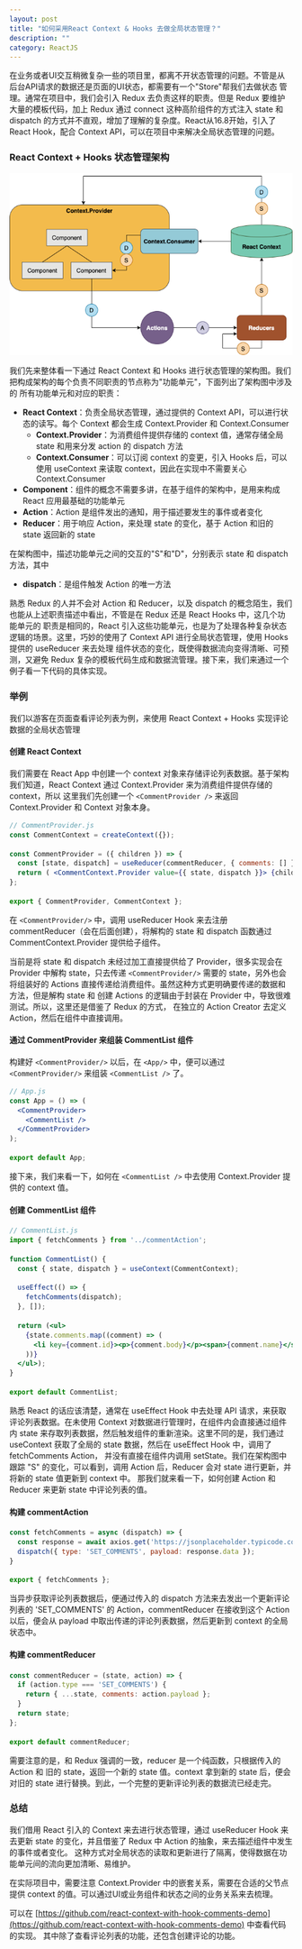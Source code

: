 ```yaml
---
layout: post
title: "如何采用React Context & Hooks 去做全局状态管理？"
description: ""
category: ReactJS
---
```


在业务或者UI交互稍微复杂一些的项目里，都离不开状态管理的问题。不管是从后台API请求的数据还是页面的UI状态，都需要有一个"Store"帮我们去做状态
管理。通常在项目中，我们会引入 Redux 去负责这样的职责。但是 Redux 要维护大量的模板代码，加上 Redux 通过 connect 这种高阶组件的方式注入 state 和 
dispatch 的方式并不直观，增加了理解的复杂度。React从16.8开始，引入了 React Hook，配合 Context API，可以在项目中来解决全局状态管理的问题。

### React Context + Hooks 状态管理架构
![React Context + Hooks 状态管理架构图](/images/2020-12-11-react-context-and-hooks-to-manage-global-state.png)

我们先来整体看一下通过 React Context 和 Hooks 进行状态管理的架构图。我们把构成架构的每个负责不同职责的节点称为"功能单元"，下面列出了架构图中涉及的
所有功能单元和对应的职责：
- **React Context**：负责全局状态管理，通过提供的 Context API，可以进行状态的读写。每个 Context 都会生成 Context.Provider 和 Context.Consumer
    - **Context.Provider**：为消费组件提供存储的 context 值，通常存储全局 state 和用来分发 action 的 dispatch 方法
    - **Context.Consumer**：可以订阅 context 的变更，引入 Hooks 后，可以使用 useContext 来读取 context，因此在实现中不需要关心 Context.Consumer
- **Component**：组件的概念不需要多讲，在基于组件的架构中，是用来构成 React 应用最基础的功能单元
- **Action**：Action 是组件发出的通知，用于描述要发生的事件或者变化
- **Reducer**：用于响应 Action，来处理 state 的变化，基于 Action 和旧的 state 返回新的 state

在架构图中，描述功能单元之间的交互的"S"和"D"，分别表示 state 和 dispatch 方法，其中
- **dispatch**：是组件触发 Action 的唯一方法

熟悉 Redux 的人并不会对 Action 和 Reducer，以及 dispatch 的概念陌生，我们也能从上述职责描述中看出，不管是在 Redux 还是 React Hooks 中，这几个功能单元的
职责是相同的，React 引入这些功能单元，也是为了处理各种复杂状态逻辑的场景。这里，巧妙的使用了 Context API 进行全局状态管理，使用 Hooks 提供的 useReducer 来去处理
组件状态的变化，既使得数据流向变得清晰、可预测，又避免 Redux 复杂的模板代码生成和数据流管理。接下来，我们来通过一个例子看一下代码的具体实现。

### 举例
我们以游客在页面查看评论列表为例，来使用 React Context + Hooks 实现评论数据的全局状态管理

#### 创建 React Context
我们需要在 React App 中创建一个 context 对象来存储评论列表数据。基于架构我们知道，React Context 通过 Context.Provider 来为消费组件提供存储的 context，所以
这里我们先创建一个 `<CommentProvider />` 来返回 Context.Provider 和 Context 对象本身。

```jsx
// CommentProvider.js
const CommentContext = createContext({});

const CommentProvider = ({ children }) => {
  const [state, dispatch] = useReducer(commentReducer, { comments: [] });
  return ( <CommentContext.Provider value={{ state, dispatch }}> {children} </CommentContext.Provider> );
};

export { CommentProvider, CommentContext };
```
在 `<CommentProvider/>` 中，调用 useReducer Hook 来去注册 commentReducer（会在后面创建），将解构的 state 和 dispatch 函数通过 CommentContext.Provider 
提供给子组件。

当前是将 state 和 dispatch 未经过加工直接提供给了 Provider，很多实现会在 Provider 中解构 state，只去传递 `<CommentProvider/>` 需要的 state，另外也会将组装好的 Actions 
直接传递给消费组件。虽然这种方式更明确要传递的数据和方法，但是解构 state 和 创建 Actions 的逻辑由于封装在 Provider 中，导致很难测试。所以，这里还是借鉴了 Redux 的方式，
在独立的 Action Creator 去定义 Action，然后在组件中直接调用。

#### 通过 CommentProvider 来组装 CommentList 组件
构建好 `<CommentProvider/>` 以后，在 `<App/>` 中，便可以通过 `<CommentProvider/>` 来组装 `<CommentList />` 了。
```jsx
// App.js
const App = () => (
  <CommentProvider>
    <CommentList />
  </CommentProvider>
);

export default App;
```  
接下来，我们来看一下，如何在 `<CommentList />` 中去使用 Context.Provider 提供的 context 值。

#### 创建 CommentList 组件
```jsx
// CommentList.js
import { fetchComments } from '../commentAction';

function CommentList() {
  const { state, dispatch } = useContext(CommentContext);

  useEffect(() => {
    fetchComments(dispatch);
  }, []);

  return (<ul>
    {state.comments.map((comment) => (
      <li key={comment.id}><p>{comment.body}</p><span>{comment.name}</span></li>
    ))}
  </ul>);
}

export default CommentList;
```
熟悉 React 的话应该清楚，通常在 useEffect Hook 中去处理 API 请求，来获取评论列表数据。在未使用 Context 对数据进行管理时，在组件内会直接通过组件内 state 
来存取列表数据，然后触发组件的重新渲染。这里不同的是，我们通过 useContext 获取了全局的 state 数据，然后在 useEffect Hook 中，调用了 fetchComments Action，
并没有直接在组件内调用 setState。我们在架构图中跟踪 "S" 的变化，可以看到，调用 Action 后，Reducer 会对 state 进行更新，并将新的 state 值更新到 context 中。
那我们就来看一下，如何创建 Action 和 Reducer 来更新 state 中评论列表的值。

#### 构建 commentAction
```jsx
const fetchComments = async (dispatch) => {
  const response = await axios.get('https://jsonplaceholder.typicode.com/comments');
  dispatch({ type: 'SET_COMMENTS', payload: response.data });
}

export { fetchComments };
``` 
当异步获取评论列表数据后，便通过传入的 dispatch 方法来去发出一个更新评论列表的 'SET_COMMENTS' 的 Action，commentReducer 在接收到这个 Action 以后，便会从
payload 中取出传递的评论列表数据，然后更新到 context 的全局状态中。

#### 构建 commentReducer
```jsx
const commentReducer = (state, action) => {
  if (action.type === 'SET_COMMENTS') {
    return { ...state, comments: action.payload }; 
  }
  return state;
};

export default commentReducer;
```
需要注意的是，和 Redux 强调的一致，reducer 是一个纯函数，只根据传入的 Action 和 旧的 state，返回一个新的 state 值。context 拿到新的 state 后，便会对旧的 state
进行替换。到此，一个完整的更新评论列表的数据流已经走完。

### 总结
我们借用 React 引入的 Context 来去进行状态管理，通过 useReducer Hook 来去更新 state 的变化，并且借鉴了 Redux 中 Action 的抽象，来去描述组件中发生的事件或者变化。
这种方式对全局状态的读取和更新进行了隔离，使得数据在功能单元间的流向更加清晰、易维护。

在实际项目中，需要注意 Context.Provider 中的嵌套关系，需要在合适的父节点提供 context 的值。可以通过UI或业务组件和状态之间的业务关系来去梳理。

可以在 [https://github.com/react-context-with-hook-comments-demo](https://github.com/react-context-with-hook-comments-demo) 中查看代码的实现。
其中除了查看评论列表的功能，还包含创建评论的功能。